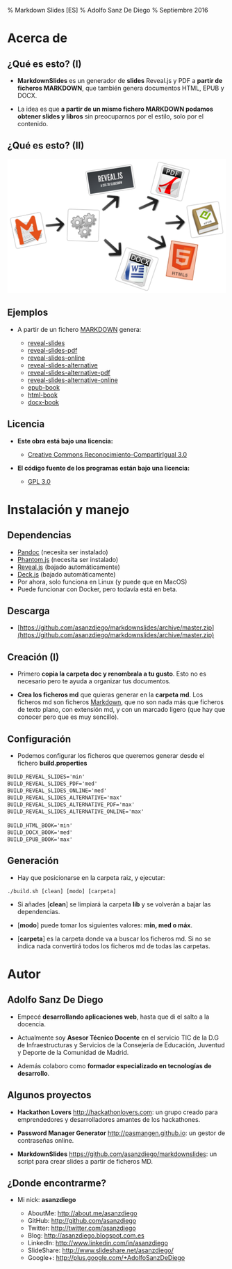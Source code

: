 % Markdown Slides [ES]
% Adolfo Sanz De Diego
% Septiembre 2016

# Acerca de

## ¿Qué es esto? (I)

- **MarkdownSlides** es un generador de **slides** Reveal.js y PDF
  a **partir de ficheros MARKDOWN**,  que también genera documentos HTML, EPUB y DOCX.

- La idea es que **a partir de un mismo fichero MARKDOWN podamos obtener slides y libros**
  sin preocuparnos por el estilo, solo por el contenido.

## ¿Qué es esto? (II)

![](../img/markdownslides.png)

## Ejemplos

- A partir de un fichero [MARKDOWN](https://raw.github.com/asanzdiego/markdownslides/master/doc/md/leeme.md)
  genera:

    - [reveal-slides](http://asanzdiego.github.io/markdownslides/doc/export/leeme-reveal-slides.html)
    - [reveal-slides-pdf](http://asanzdiego.github.io/markdownslides/doc/export/leeme-reveal-slides.pdf)
    - [reveal-slides-online](http://asanzdiego.github.io/markdownslides/doc/export/leeme-reveal-slides-online.html)
    - [reveal-slides-alternative](http://asanzdiego.github.io/markdownslides/doc/export/leeme-reveal-slides-alternative.html)
    - [reveal-slides-alternative-pdf](http://asanzdiego.github.io/markdownslides/doc/export/leeme-reveal-slides-alternative.pdf)
    - [reveal-slides-alternative-online](http://asanzdiego.github.io/markdownslides/doc/export/leeme-reveal-slides-online-alternative.html)
    - [epub-book](http://asanzdiego.github.io/markdownslides/doc/export/leeme-book.epub)
    - [html-book](http://asanzdiego.github.io/markdownslides/doc/export/leeme-book.html)
    - [docx-book](http://asanzdiego.github.io/markdownslides/doc/export/leeme-book.docx)


## Licencia

- **Este obra está bajo una licencia:**
    - [Creative Commons Reconocimiento-CompartirIgual 3.0](http://creativecommons.org/licenses/by-sa/3.0/es/)

- **El código fuente de los programas están bajo una licencia:**
    - [GPL 3.0](http://www.viti.es/gnu/licenses/gpl.html)

# Instalación y manejo

## Dependencias

- [Pandoc](http://johnmacfarlane.net/pandoc/) (necesita ser instalado)
- [Phantom.js](http://phantomjs.org) (necesita ser instalado)
- [Reveal.js](http://lab.hakim.se/reveal-js/#/) (bajado automáticamente)
- [Deck.js](http://imakewebthings.com/deck.js/) (bajado automáticamente)
- Por ahora, solo funciona en Linux (y puede que en MacOS)
- Puede funcionar con Docker, pero todavía está en beta.

## Descarga

- [https://github.com/asanzdiego/markdownslides/archive/master.zip](https://github.com/asanzdiego/markdownslides/archive/master.zip)

## Creación (I)

- Primero **copia la carpeta doc y renombrala a tu gusto**. Esto no es necesario pero
  te ayuda a organizar tus documentos.

- **Crea los ficheros md** que quieras generar en la **carpeta md**.
  Los ficheros md son ficheros [Markdown](http://es.wikipedia.org/wiki/Markdown),
  que no son nada más que ficheros de texto plano, con extensión md,
  y con un marcado ligero (que hay que conocer pero que es muy sencillo).

## Configuración

- Podemos configurar los ficheros que queremos generar desde el fichero **build.properties**

~~~{.bash}
BUILD_REVEAL_SLIDES='min'
BUILD_REVEAL_SLIDES_PDF='med'
BUILD_REVEAL_SLIDES_ONLINE='med'
BUILD_REVEAL_SLIDES_ALTERNATIVE='max'
BUILD_REVEAL_SLIDES_ALTERNATIVE_PDF='max'
BUILD_REVEAL_SLIDES_ALTERNATIVE_ONLINE='max'

BUILD_HTML_BOOK='min'
BUILD_DOCX_BOOK='med'
BUILD_EPUB_BOOK='max'
~~~

## Generación

- Hay que posicionarse en la carpeta raiz, y ejecutar:

~~~
./build.sh [clean] [modo] [carpeta]
~~~

- Si añades [**clean**] se limpiará la carpeta **lib** y se volverán a bajar las dependencias.

- [**modo**] puede tomar los siguientes valores: **min, med o máx**.

- [**carpeta**] es la carpeta donde va a buscar los ficheros md.
  Si no se indica nada convertirá todos los ficheros md de todas las carpetas.

# Autor

## Adolfo Sanz De Diego

- Empecé **desarrollando aplicaciones web**, hasta que di el salto a la docencia.

- Actualmente soy **Asesor Técnico Docente** en el servicio TIC de la D.G de Infraestructuras y Servicios de la Consejería de Educación, Juventud y Deporte de la Comunidad de Madrid.

- Además colaboro como **formador especializado en tecnologías de desarrollo**.

## Algunos proyectos

- **Hackathon Lovers** <http://hackathonlovers.com>: un grupo creado para emprendedores y desarrolladores amantes de los hackathones.

- **Password Manager Generator** <http://pasmangen.github.io>: un gestor de contraseñas online.

- **MarkdownSlides** <https://github.com/asanzdiego/markdownslides>: un script para crear slides a partir de ficheros MD.

## ¿Donde encontrarme?

- Mi nick: **asanzdiego**

    - AboutMe:    <http://about.me/asanzdiego>
    - GitHub:     <http://github.com/asanzdiego>
    - Twitter:    <http://twitter.com/asanzdiego>
    - Blog:       <http://asanzdiego.blogspot.com.es>
    - LinkedIn:   <http://www.linkedin.com/in/asanzdiego>
    - SlideShare: <http://www.slideshare.net/asanzdiego/>
    - Google+:    <http://plus.google.com/+AdolfoSanzDeDiego>